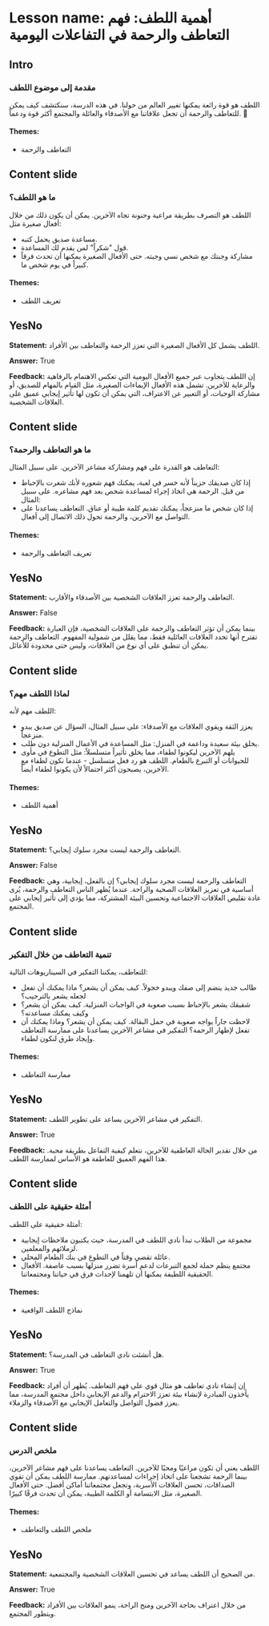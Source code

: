 # Lesson name: أهمية اللطف: فهم التعاطف والرحمة في التفاعلات اليومية

## Intro

### مقدمة إلى موضوع اللطف

اللطف هو قوة رائعة يمكنها تغيير العالم من حولنا. في هذه الدرسة، سنكتشف كيف يمكن للتعاطف والرحمة أن تجعل علاقاتنا مع الأصدقاء والعائلة والمجتمع أكثر قوة ودعماً. 🌟

#### **Themes:**
- التعاطف والرحمة

## Content slide

### ما هو اللطف؟

اللطف هو التصرف بطريقة مراعية وحنونة تجاه الآخرين. يمكن أن يكون ذلك من خلال أفعال صغيرة مثل:
- مساعدة صديق يحمل كتبه.
- قول "شكراً" لمن يقدم لك المساعدة.
- مشاركة وجبتك مع شخص نسي وجبته.
حتى الأفعال الصغيرة يمكنها أن تحدث فرقاً كبيراً في يوم شخص ما.

#### **Themes:**
- تعريف اللطف

## YesNo

**Statement:** اللطف يشمل كل الأفعال الصغيرة التي تعزز الرحمة والتعاطف بين الأفراد.

**Answer:** True

**Feedback:**
إن اللطف يتجاوب عبر جميع الأفعال اليومية التي تعكس الاهتمام بالرفاهية والرعاية للآخرين. تشمل هذه الأفعال الإيماءات الصغيرة، مثل القيام بالمهام للصديق، أو مشاركة الوجبات، أو التعبير عن الاعتراف، التي يمكن أن تكون لها تأثير إيجابي عميق على العلاقات الشخصية.


## Content slide

### ما هو التعاطف والرحمة؟

التعاطف هو القدرة على فهم ومشاركة مشاعر الآخرين. على سبيل المثال:
- إذا كان صديقك حزيناً لأنه خسر في لعبة، يمكنك فهم شعوره لأنك شعرت بالإحباط من قبل.
الرحمة هي اتخاذ إجراء لمساعدة شخص بعد فهم مشاعره. على سبيل المثال:
- إذا كان شخص ما منزعجاً، يمكنك تقديم كلمة طيبة أو عناق.
التعاطف يساعدنا على التواصل مع الآخرين، والرحمة تحول ذلك الاتصال إلى أفعال.

#### **Themes:**
- تعريف التعاطف والرحمة

## YesNo

**Statement:** التعاطف والرحمة تعزز العلاقات الشخصية بين الأصدقاء والأقارب.

**Answer:** False

**Feedback:**
بينما يمكن أن تؤثر التعاطف والرحمة على العلاقات الشخصية، فإن العبارة تقترح أنها تحدد العلاقات العائلية فقط، مما يقلل من شمولية المفهوم. التعاطف والرحمة يمكن أن تنطبق على أي نوع من العلاقات، وليس حتى محدودة للأعائل.


## Content slide

### لماذا اللطف مهم؟

اللطف مهم لأنه:
- يعزز الثقة ويقوي العلاقات مع الأصدقاء: على سبيل المثال، السؤال عن صديق يبدو منزعجاً.
- يخلق بيئة سعيدة وداعمة في المنزل: مثل المساعدة في الأعمال المنزلية دون طلب.
- يلهم الآخرين ليكونوا لطفاء، مما يخلق تأثيراً متسلسلاً: مثل التطوع في مأوى للحيوانات أو التبرع بالطعام.
اللطف هو رد فعل متسلسل - عندما نكون لطفاء مع الآخرين، يصبحون أكثر احتمالاً لأن يكونوا لطفاء أيضاً.

#### **Themes:**
- أهمية اللطف

## YesNo

**Statement:** التعاطف والرحمة ليست مجرد سلوك إيجابي؟.

**Answer:** False

**Feedback:**
التعاطف والرحمة ليست مجرد سلوك إيجابي؟ إن بالفعل، إيجابية، وهي أساسية في تعزيز العلاقات الصحية والراحة. عندما يُظهر الناس التعاطف والرحمة، يُرى عادة تقليص العلاقات الاجتماعية وتحسين البيئة المشتركة، مما يؤدي إلى تأثير إيجابي على المجتمع.


## Content slide

### تنمية التعاطف من خلال التفكير

للتعاطف، يمكننا التفكير في السيناريوهات التالية:
- طالب جديد ينضم إلى صفك ويبدو خجولاً. كيف يمكن أن يشعر؟ ماذا يمكنك أن تفعل لجعله يشعر بالترحيب؟
- شقيقك يشعر بالإحباط بسبب صعوبة في الواجبات المنزلية. كيف يمكن أن يشعر؟ وكيف يمكنك مساعدته؟
- لاحظت جاراً يواجه صعوبة في حمل البقالة. كيف يمكن أن يشعر؟ وماذا يمكنك أن تفعل لإظهار الرحمة؟
التفكير في مشاعر الآخرين يساعدنا على ممارسة التعاطف وإيجاد طرق لنكون لطفاء.

#### **Themes:**
- ممارسة التعاطف

## YesNo

**Statement:** التفكير في مشاعر الآخرين يساعد على تطوير اللطف.

**Answer:** True

**Feedback:**
من خلال تقدير الحالة العاطفية للآخرين، نتعلم كيفية التفاعل بطريقة محبة. هذا الفهم العميق للعاطفة هو الأساس لممارسة اللطف.


## Content slide

### أمثلة حقيقية على اللطف

أمثلة حقيقية على اللطف:
- مجموعة من الطلاب تبدأ نادي اللطف في المدرسة، حيث يكتبون ملاحظات إيجابية لزملائهم والمعلمين.
- عائلة تقضي وقتاً في التطوع في بنك الطعام المحلي.
- مجتمع ينظم حملة لجمع التبرعات لدعم أسرة تضرر منزلها بسبب عاصفة.
الأفعال الحقيقية اللطيفة يمكنها أن تلهمنا لإحداث فرق في حياتنا ومجتمعاتنا.

#### **Themes:**
- نماذج اللطف الواقعية

## YesNo

**Statement:** هل أنشئت نادي التعاطف في المدرسة؟.

**Answer:** True

**Feedback:**
إن إنشاء نادي تعاطف هو مثال قوي على فهم التعاطف. يُظهر أن أفراد يأخذون المبادرة لإنشاء بيئة تعزز الاحترام والدعم الإيجابي داخل مجتمع المدرسة، مما يعزز فضول التواصل والتعامل الإيجابي مع الأصدقاء والزملاء.


## Content slide

### ملخص الدرس

اللطف يعني أن تكون مراعيًا ومحبًا للآخرين. التعاطف يساعدنا على فهم مشاعر الآخرين، بينما الرحمة تشجعنا على اتخاذ إجراءات لمساعدتهم. ممارسة اللطف يمكن أن تقوي الصداقات، تحسن العلاقات الأسرية، وتجعل مجتمعاتنا أماكن أفضل. حتى الأفعال الصغيرة، مثل الابتسامة أو الكلمة الطيبة، يمكن أن تحدث فرقًا كبيرًا.

#### **Themes:**
- ملخص اللطف والتعاطف

## YesNo

**Statement:** من الصحيح أن اللطف يساعد في تحسين العلاقات الشخصية والمجتمعية.

**Answer:** True

**Feedback:**
من خلال اعتراف بحاجة الآخرين ومنح الراحة، ينمو العلاقات بين الأفراد ويتطور المجتمع.

